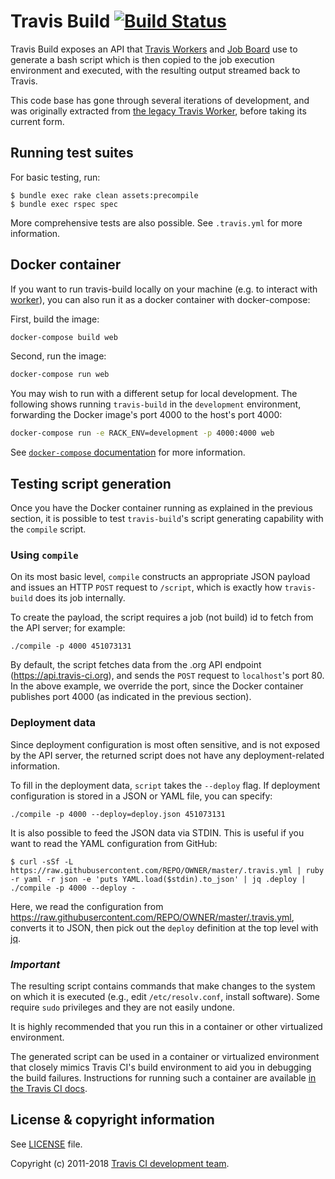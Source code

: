 # Travis Build [![Build Status](https://travis-ci.org/travis-ci/travis-build.svg?branch=master)](https://travis-ci.org/travis-ci/travis-build)

Travis Build exposes an API that [Travis
Workers](https://github.com/travis-ci/worker) and [Job
Board](https://github.com/travis-ci/job-board) use to generate a bash script
which is then copied to the job execution environment and executed, with the
resulting output streamed back to Travis.

This code base has gone through several iterations of development, and was
originally extracted from [the legacy Travis
Worker](https://github.com/travis-ci/travis-worker), before taking its current
form.

## Running test suites

For basic testing, run:

```sh-session
$ bundle exec rake clean assets:precompile
$ bundle exec rspec spec
```

More comprehensive tests are also possible. See `.travis.yml` for more
information.

## Docker container

If you want to run travis-build locally on your machine (e.g. to interact with
[worker](https://github.com/travis-ci/worker)), you can also run it as a docker
container with docker-compose:

First, build the image:

``` bash
docker-compose build web
```

Second, run the image:

```bash
docker-compose run web
```

You may wish to run with a different setup for local development.
The following shows running `travis-build` in the `development`
environment, forwarding the Docker image's port 4000 to the host's
port 4000:

```bash
docker-compose run -e RACK_ENV=development -p 4000:4000 web
```

See [`docker-compose` documentation](https://docs.docker.com/compose/reference/run/)
for more information.

## Testing script generation

Once you have the Docker container running as explained in the previous section,
it is possible to test `travis-build`'s script generating capability with the
`compile` script.

### Using `compile`

On its most basic level, `compile` constructs an appropriate JSON payload and
issues an HTTP `POST` request to `/script`, which is exactly how `travis-build`
does its job internally.

To create the payload, the script requires a job (not build) id to fetch from
the API server; for example:

    ./compile -p 4000 451073131

By default, the script fetches data from the .org API endpoint (https://api.travis-ci.org),
and sends the `POST` request to `localhost`'s port 80.
In the above example, we override the port, since the Docker container publishes
port 4000 (as indicated in the previous section).

### Deployment data

Since deployment configuration is most often sensitive, and is not exposed by
the API server, the returned script does not have any deployment-related
information.

To fill in the deployment data, `script` takes the `--deploy` flag.
If deployment configuration is stored in a JSON or YAML file, you can specify:

    ./compile -p 4000 --deploy=deploy.json 451073131

It is also possible to feed the JSON data via STDIN. This is useful if you want
to read the YAML configuration from GitHub:

    $ curl -sSf -L https://raw.githubusercontent.com/REPO/OWNER/master/.travis.yml | ruby -r yaml -r json -e 'puts YAML.load($stdin).to_json' | jq .deploy | ./compile -p 4000 --deploy -

Here, we read the configuration from https://raw.githubusercontent.com/REPO/OWNER/master/.travis.yml,
converts it to JSON, then pick out the `deploy` definition at the top level with
[jq](https://stedolan.github.io/jq/).


### _Important_

The resulting script contains commands that make changes to the system on which
it is executed (e.g., edit `/etc/resolv.conf`, install software).  Some require
`sudo` privileges and they are not easily undone.

It is highly recommended that you run this in a container or other virtualized
environment.

The generated script can be used in a container or virtualized environment that
closely mimics Travis CI's build environment to aid you in debugging the build
failures.  Instructions for running such a container are available
[in the Travis CI docs](https://docs.travis-ci.com/user/common-build-problems/#running-a-container-based-docker-image-locally).

## License & copyright information

See [LICENSE](./LICENSE) file.

Copyright (c) 2011-2018 [Travis CI development
team](https://github.com/travis-ci).

